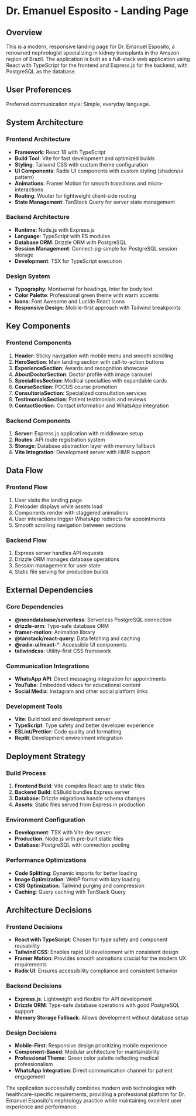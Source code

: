 # Dr. Emanuel Esposito - Landing Page

## Overview

This is a modern, responsive landing page for Dr. Emanuel Esposito, a renowned nephrologist specializing in kidney transplants in the Amazon region of Brazil. The application is built as a full-stack web application using React with TypeScript for the frontend and Express.js for the backend, with PostgreSQL as the database.

## User Preferences

Preferred communication style: Simple, everyday language.

## System Architecture

### Frontend Architecture
- **Framework**: React 18 with TypeScript
- **Build Tool**: Vite for fast development and optimized builds
- **Styling**: Tailwind CSS with custom theme configuration
- **UI Components**: Radix UI components with custom styling (shadcn/ui pattern)
- **Animations**: Framer Motion for smooth transitions and micro-interactions
- **Routing**: Wouter for lightweight client-side routing
- **State Management**: TanStack Query for server state management

### Backend Architecture
- **Runtime**: Node.js with Express.js
- **Language**: TypeScript with ES modules
- **Database ORM**: Drizzle ORM with PostgreSQL
- **Session Management**: Connect-pg-simple for PostgreSQL session storage
- **Development**: TSX for TypeScript execution

### Design System
- **Typography**: Montserrat for headings, Inter for body text
- **Color Palette**: Professional green theme with warm accents
- **Icons**: Font Awesome and Lucide React icons
- **Responsive Design**: Mobile-first approach with Tailwind breakpoints

## Key Components

### Frontend Components
1. **Header**: Sticky navigation with mobile menu and smooth scrolling
2. **HeroSection**: Main landing section with call-to-action buttons
3. **ExperienceSection**: Awards and recognition showcase
4. **AboutDoctorSection**: Doctor profile with image carousel
5. **SpecialtiesSection**: Medical specialties with expandable cards
6. **CourseSection**: POCUS course promotion
7. **ConsultoriaSection**: Specialized consultation services
8. **TestimonialsSection**: Patient testimonials and reviews
9. **ContactSection**: Contact information and WhatsApp integration

### Backend Components
1. **Server**: Express.js application with middleware setup
2. **Routes**: API route registration system
3. **Storage**: Database abstraction layer with memory fallback
4. **Vite Integration**: Development server with HMR support

## Data Flow

### Frontend Flow
1. User visits the landing page
2. Preloader displays while assets load
3. Components render with staggered animations
4. User interactions trigger WhatsApp redirects for appointments
5. Smooth scrolling navigation between sections

### Backend Flow
1. Express server handles API requests
2. Drizzle ORM manages database operations
3. Session management for user state
4. Static file serving for production builds

## External Dependencies

### Core Dependencies
- **@neondatabase/serverless**: Serverless PostgreSQL connection
- **drizzle-orm**: Type-safe database ORM
- **framer-motion**: Animation library
- **@tanstack/react-query**: Data fetching and caching
- **@radix-ui/react-***: Accessible UI components
- **tailwindcss**: Utility-first CSS framework

### Communication Integrations
- **WhatsApp API**: Direct messaging integration for appointments
- **YouTube**: Embedded videos for educational content
- **Social Media**: Instagram and other social platform links

### Development Tools
- **Vite**: Build tool and development server
- **TypeScript**: Type safety and better developer experience
- **ESLint/Prettier**: Code quality and formatting
- **Replit**: Development environment integration

## Deployment Strategy

### Build Process
1. **Frontend Build**: Vite compiles React app to static files
2. **Backend Build**: ESBuild bundles Express server
3. **Database**: Drizzle migrations handle schema changes
4. **Assets**: Static files served from Express in production

### Environment Configuration
- **Development**: TSX with Vite dev server
- **Production**: Node.js with pre-built static files
- **Database**: PostgreSQL with connection pooling

### Performance Optimizations
- **Code Splitting**: Dynamic imports for better loading
- **Image Optimization**: WebP format with lazy loading
- **CSS Optimization**: Tailwind purging and compression
- **Caching**: Query caching with TanStack Query

## Architecture Decisions

### Frontend Decisions
- **React with TypeScript**: Chosen for type safety and component reusability
- **Tailwind CSS**: Enables rapid UI development with consistent design
- **Framer Motion**: Provides smooth animations crucial for the modern UX requirements
- **Radix UI**: Ensures accessibility compliance and consistent behavior

### Backend Decisions
- **Express.js**: Lightweight and flexible for API development
- **Drizzle ORM**: Type-safe database operations with good PostgreSQL support
- **Memory Storage Fallback**: Allows development without database setup

### Design Decisions
- **Mobile-First**: Responsive design prioritizing mobile experience
- **Component-Based**: Modular architecture for maintainability
- **Professional Theme**: Green color palette reflecting medical professionalism
- **WhatsApp Integration**: Direct communication channel for patient engagement

The application successfully combines modern web technologies with healthcare-specific requirements, providing a professional platform for Dr. Emanuel Esposito's nephrology practice while maintaining excellent user experience and performance.